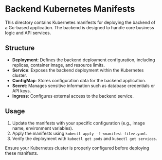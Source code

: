 # Backend Kubernetes Manifests

This directory contains Kubernetes manifests for deploying the backend of a Go-based application. The backend is designed to handle core business logic and API services.

## Structure
- **Deployment**: Defines the backend deployment configuration, including replicas, container image, and resource limits.
- **Service**: Exposes the backend deployment within the Kubernetes cluster.
- **ConfigMap**: Stores configuration data for the backend application.
- **Secret**: Manages sensitive information such as database credentials or API keys.
- **Ingress**: Configures external access to the backend service.

## Usage
1. Update the manifests with your specific configuration (e.g., image name, environment variables).
2. Apply the manifests using `kubectl apply -f <manifest-file>.yaml`.
3. Verify the deployment with `kubectl get pods` and `kubectl get services`.

Ensure your Kubernetes cluster is properly configured before deploying these manifests.